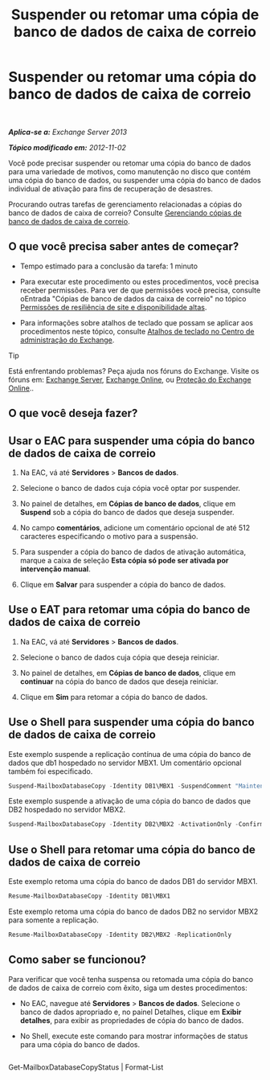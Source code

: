 ﻿---
title: 'Suspender ou retomar uma cópia de banco de dados de caixa de correio'
TOCTitle: Suspender ou retomar uma cópia do banco de dados de caixa de correio
ms:assetid: 96aa1b82-3e15-4215-843e-3d583af9504b
ms:mtpsurl: https://technet.microsoft.com/pt-br/library/Dd298159(v=EXCHG.150)
ms:contentKeyID: 50486234
ms.date: 05/22/2018
mtps_version: v=EXCHG.150
ms.translationtype: MT
---

# Suspender ou retomar uma cópia do banco de dados de caixa de correio

 

_**Aplica-se a:** Exchange Server 2013_

_**Tópico modificado em:** 2012-11-02_

Você pode precisar suspender ou retomar uma cópia do banco de dados para uma variedade de motivos, como manutenção no disco que contém uma cópia do banco de dados, ou suspender uma cópia do banco de dados individual de ativação para fins de recuperação de desastres.

Procurando outras tarefas de gerenciamento relacionadas a cópias do banco de dados de caixa de correio? Consulte [Gerenciando cópias de banco de dados de caixa de correio](managing-mailbox-database-copies-exchange-2013-help.md).

## O que você precisa saber antes de começar?

  - Tempo estimado para a conclusão da tarefa: 1 minuto

  - Para executar este procedimento ou estes procedimentos, você precisa receber permissões. Para ver de que permissões você precisa, consulte oEntrada "Cópias de banco de dados da caixa de correio" no tópico [Permissões de resiliência de site e disponibilidade altas](high-availability-and-site-resilience-permissions-exchange-2013-help.md).

  - Para informações sobre atalhos de teclado que possam se aplicar aos procedimentos neste tópico, consulte [Atalhos de teclado no Centro de administração do Exchange](keyboard-shortcuts-in-the-exchange-admin-center-exchange-online-protection-help.md).


> [!TIP]
> Está enfrentando problemas? Peça ajuda nos fóruns do Exchange. Visite os fóruns em: <A href="https://go.microsoft.com/fwlink/p/?linkid=60612">Exchange Server</A>, <A href="https://go.microsoft.com/fwlink/p/?linkid=267542">Exchange Online</A>, ou <A href="https://go.microsoft.com/fwlink/p/?linkid=285351">Proteção do Exchange Online</A>..



## O que você deseja fazer?

## Usar o EAC para suspender uma cópia do banco de dados de caixa de correio

1.  Na EAC, vá até **Servidores** \> **Bancos de dados**.

2.  Selecione o banco de dados cuja cópia você optar por suspender.

3.  No painel de detalhes, em **Cópias de banco de dados**, clique em **Suspend** sob a cópia do banco de dados que deseja suspender.

4.  No campo **comentários**, adicione um comentário opcional de até 512 caracteres especificando o motivo para a suspensão.

5.  Para suspender a cópia do banco de dados de ativação automática, marque a caixa de seleção **Esta cópia só pode ser ativada por intervenção manual**.

6.  Clique em **Salvar** para suspender a cópia do banco de dados.

## Use o EAT para retomar uma cópia do banco de dados de caixa de correio

1.  Na EAC, vá até **Servidores** \> **Bancos de dados**.

2.  Selecione o banco de dados cuja cópia que deseja reiniciar.

3.  No painel de detalhes, em **Cópias de banco de dados**, clique em **continuar** na cópia do banco de dados que deseja reiniciar.

4.  Clique em **Sim** para retomar a cópia do banco de dados.

## Use o Shell para suspender uma cópia do banco de dados de caixa de correio

Este exemplo suspende a replicação contínua de uma cópia do banco de dados que db1 hospedado no servidor MBX1. Um comentário opcional também foi especificado.

```powershell
Suspend-MailboxDatabaseCopy -Identity DB1\MBX1 -SuspendComment "Maintenance on MBX1" -Confirm:$False
```

Este exemplo suspende a ativação de uma cópia do banco de dados que DB2 hospedado no servidor MBX2.

```powershell
Suspend-MailboxDatabaseCopy -Identity DB2\MBX2 -ActivationOnly -Confirm:$False
```

## Use o Shell para retomar uma cópia do banco de dados de caixa de correio

Este exemplo retoma uma cópia do banco de dados DB1 do servidor MBX1.

```powershell
Resume-MailboxDatabaseCopy -Identity DB1\MBX1
```

Este exemplo retoma uma cópia do banco de dados DB2 no servidor MBX2 para somente a replicação.

```powershell
Resume-MailboxDatabaseCopy -Identity DB2\MBX2 -ReplicationOnly
```

## Como saber se funcionou?

Para verificar que você tenha suspensa ou retomada uma cópia do banco de dados de caixa de correio com êxito, siga um destes procedimentos:

  - No EAC, navegue até **Servidores** \> **Bancos de dados**. Selecione o banco de dados apropriado e, no painel Detalhes, clique em **Exibir detalhes**, para exibir as propriedades de cópia do banco de dados.

  - No Shell, execute este comando para mostrar informações de status para uma cópia do banco de dados.
    
    ```powershell
Get-MailboxDatabaseCopyStatus <DatabaseCopyName> | Format-List
```

